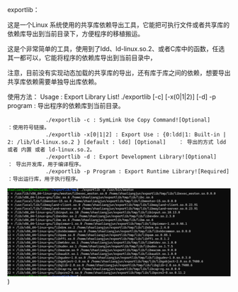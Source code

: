 exportlib：

  这是一个Linux 系统使用的共享库依赖导出工具，它能把可执行文件或者共享库的依赖库导出到当前目录下，方便程序的移植搬运。

  这是个非常简单的工具，使用到了ldd、ld-linux.so.2、或者C库中的函数，任选其一都可以，它能将程序的依赖库导出到当前目录中，
  
  注意，目前没有实现动态加载的共享库的导出，还有库于库之间的依赖，想要导出共享库依赖需要单独导出库依赖。

使用方法：
  Usage :
           Export Library List!
                ./exportlib [-c] [-x(0|1|2)] [-d] -p program             : 导出程序的依赖库到当前目录。

                ./exportlib -c : SymLink Use Copy Command![Optional]      ：使用符号链接。
                ./exportlib -x[0|1|2] : Export Use : {0:ldd|1: Built-in | 2: /lib/ld-linux.so.2 } [default : ldd] [Optional]    ： 导出的方式 ldd 或者 内置 或者 ld-linux.so.2。
                ./exportlib -d : Export Development Library![Optional]     ： 导出开发库，用于编译程序。
                ./exportlib -p Program : Export Runtime Library![Required]  ：导出运行库，用于执行程序。

![示例](https://github.com/ZhaoLiangJun/exportlib/blob/main/%E5%B1%8F%E5%B9%95%E6%88%AA%E5%9B%BE%202025-06-03%20123512.png))
